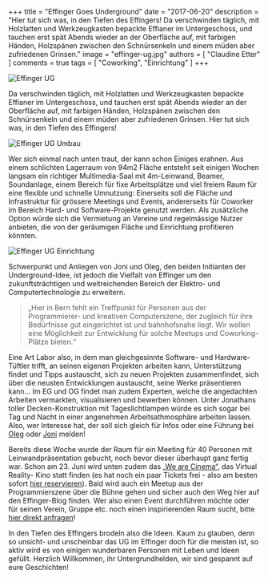 +++
title = "Effinger Goes Underground"
date = "2017-06-20"
description = "Hier tut sich was, in den Tiefen des Effingers! Da verschwinden täglich, mit Holzlatten und Werkzeugkasten bepackte Effianer im Untergeschoss, und tauchen erst spät Abends wieder an der Oberfläche auf, mit farbigen Händen, Holzspänen zwischen den Schnürsenkeln und einem müden aber zufriedenen Grinsen."
image = "effinger-ug.jpg"
authors = [ "Claudine Etter" ]
comments = true
tags = [ "Coworking", "Einrichtung" ]
+++

![Effinger UG](effinger-ug.jpg)

<p class="lead">
Da verschwinden täglich, mit Holzlatten und Werkzeugkasten bepackte Effianer im Untergeschoss, und tauchen erst spät Abends wieder an der Oberfläche auf, mit farbigen Händen, Holzspänen zwischen den Schnürsenkeln und einem müden aber zufriedenen Grinsen. Hier tut sich was, in den Tiefen des Effingers!
</p>

![Effinger UG Umbau](effinger-ug-umbau.jpg)

Wer sich einmal nach unten traut, der kann schon Einiges erahnen. Aus einem schlichten Lagerraum von 94m2 Fläche entsteht seit einigen Wochen langsam ein richtiger Multimedia-Saal mit 4m-Leinwand, Beamer, Soundanlage, einem Bereich für fixe Arbeitsplätze und viel freiem Raum für eine flexible und schnelle Umnutzung: Einerseits soll die Fläche und Infrastruktur für grössere Meetings und Events, andererseits für Coworker im Bereich Hard- und Software-Projekte genutzt werden. Als zusätzliche Option würde sich die Vermietung an Vereine und regelmässige Nutzer anbieten, die von der geräumigen Fläche und Einrichtung profitieren könnten.

![Effinger UG Einrichtung](effinger-ug-infrastruktur.jpg)

Schwerpunkt und Anliegen von Joni und Oleg, den beiden Initianten der Underground-Idee, ist jedoch die Vielfalt von Effinger um den zukunftsträchtigen und weitreichenden Bereich der Elektro- und Computertechnologie zu erweitern.

> „Hier in Bern fehlt ein Treffpunkt für Personen aus der Programmierer- und kreativen Computerszene, der zugleich für ihre Bedürfnisse gut eingerichtet ist und bahnhofsnahe liegt. Wir wollen eine Möglichkeit zur Entwicklung für solche Meetups und Coworking-Plätze bieten.“

Eine Art Labor also, in dem man gleichgesinnte Software- und Hardware-Tüftler trifft, an seinen eigenen Projekten arbeiten kann, Unterstützung findet und Tipps austauscht, sich zu neuen Projekten zusammenfindet, sich über die neusten Entwicklungen austauscht, seine Werke präsentieren kann... Im EG und OG findet man zudem Experten, welche die angedachten Arbeiten vermarkten, visualisieren und bewerben können. Unter Jonathans toller Decken-Konstruktion mit Tageslichtlampen würde es sich sogar bei Tag und Nacht in einer angenehmen Arbeitsathmosphäre arbeiten lassen. Also, wer Interesse hat, der soll sich gleich für Infos oder eine Führung bei [Oleg](mailto:oleg@effinger.ch) oder [Joni](mailto:jonathan@effinger.ch) melden!

Bereits diese Woche wurde der Raum für ein Meeting für 40 Personen mit Leinwandpräsentation gebucht, noch bevor dieser überhaupt ganz fertig war. Schon am 23. Juni wird unten zudem das [„We are Cinema“](/events/100130/), das Virtual Reality- Kino statt finden (es hat noch ein paar Tickets frei - also am besten sofort [hier reservieren](/events/100130/)). Bald wird auch ein Meetup aus der Programmierszene über die Bühne gehen und sicher auch den Weg hier auf den Effinger-Blog finden. Wer also einen Event durchführen möchte oder für seinen Verein, Gruppe etc. noch einen inspirierenden Raum sucht, bitte [hier direkt anfragen](/raeume/)!

In den Tiefen des Effingers brodeln also die Ideen. Kaum zu glauben, denn so unsicht- und unscheinbar das UG im Effinger doch für die meisten ist, so aktiv wird es von einigen wunderbaren Personen mit Leben und Ideen gefüllt. Herzlich Willkommen, ihr Untergrundhelden, wir sind gespannt auf eure Geschichten!

